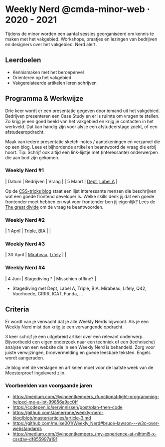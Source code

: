 # Weekly Nerd @cmda-minor-web · 2020 - 2021

Tijdens de minor worden een aantal sessies georganiseerd om kennis te maken met het vakgebied. 
Workshops, praatjes en lezingen van bedrijven en designers over het vakgebied. Nerd alert.

## Leerdoelen
- Kennismaken met het beroepenvel
- Orienteren op het vakgebied
- Vakgerelateerde artikelen leren schrijven

## Programma & Werkwijze
Drie keer wordt er een presentatie gegeven door iemand uit het vakgebied. 
Bedrijven presenteren een Case Study en er is ruimte om vragen te stellen. 
Zo krijg je een goed beeld van het vakgebied en krijg je contacten in het werkveld. 
Dat kan handig zijn voor als je een afstudeerstage zoekt, of een afstudeeropdracht. 

Maak van iedere presentatie sketch-notes / aantekeningen en verzamel die op een blog. Lees et bijhordende artikel en beantwoord de vraag die erbij hoort. Tip: Schrijf ook altijd een link-lijstje met (interessante) onderwerpen die aan bod zijn gekomen.

### Weekly Nerd #1

| Datum  |  Bedrijven | Vraag |
| 5 Maart  | [Dept](https://www.deptagency.com/nl-nl/), [Label A](http://www.labela.design) |

Op de [CSS-tricks blog](https://css-tricks.com/what-makes-a-good-front-end-developer/) staat een lijst interessante mensen die beschrijven wat een goede frontend developer is. Welke skills denk jij dat een goede frontender moet hebben en wat voor frontender ben jij eigenlijk? Lees de [The great divide](https://css-tricks.com/the-great-divide/) om de vraag te beantwoorden. 


### Weekly Nerd #2

| 1 April  | [Triple](https://www.wearetriple.com), [BIA](https://www.bia.nl/) | |



### Weekly Nerd #3

| 30 April  | [Mirabeau](https://www.mirabeau.nl), [Lifely](https://lifely.nl) |   |


### Weekly Nerd #4

| 4 Juni  | Stagediving * | Misschien offline?  |

* Stagediving met Dept, Label A, Triple, BIA. Mirabeau, Lifely, Q42, Voorhoede, GRRR, ICAT, Funda, ...



## Criteria
Er wordt van je verwacht dat je alle Weekly Nerds bijwoont. 
Als je een Weekly Nerd mist dan krijg je een vervangende opdracht.

3 keer schrijf je een uitgebreid artikel over een relevant onderwerp. 
Bijvoorbeeld een eigen onderzoek naar een techniek of een (technische) analyse van een website die in een Weekly Nerd is behandeld. 
Zorg voor juiste verwijzingen, bronvermelding en goede leesbare teksten. 
Engels wordt aangeraden.

Je blog met de verslagen en artikelen moet voor de laatste week van de Meesterproef ingeleverd zijn.


### Voorbeelden van voorgaande jaren

* https://medium.com/@vincentkempers_/functional-light-programming-helped-me-a-lot-99856a9ac0ff
* https://codepen.io/servinnissen/post/plan-then-code
* https://github.com/Jamerrone/weekly-nerd-blog/blob/master/articles/article-3.md
* https://github.com/muise001/Weekly_Nerd#bruce-lawson---w3c-over-webstandards
* https://medium.com/@vincentkempers_/my-experience-at-nlhtml5-x-cssday-df855997a191


